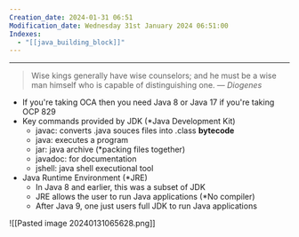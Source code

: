 ```yaml
---
Creation_date: 2024-01-31 06:51
Modification_date: Wednesday 31st January 2024 06:51:00
Indexes:
  - "[[java_building_block]]"
---
```



----


> Wise kings generally have wise counselors; and he must be a wise man himself who is capable of distinguishing one.
> — <cite>Diogenes</cite>

- If you're taking OCA then you need Java 8 or Java 17 if you're taking OCP 829
- Key commands provided by JDK (*Java Development Kit)
	- javac: converts .java souces files into .class **bytecode**
	- java: executes a program
	- jar: java archive (*packing files together)
	- javadoc: for documentation
	- jshell: java shell executional tool
- Java Runtime Environment (*JRE)
	- In Java 8 and earlier, this was a subset of JDK
	- JRE allows the user to run Java applications (*No compiler)
	- After Java 9, one just users full JDK to run Java applications

![[Pasted image 20240131065628.png]]
